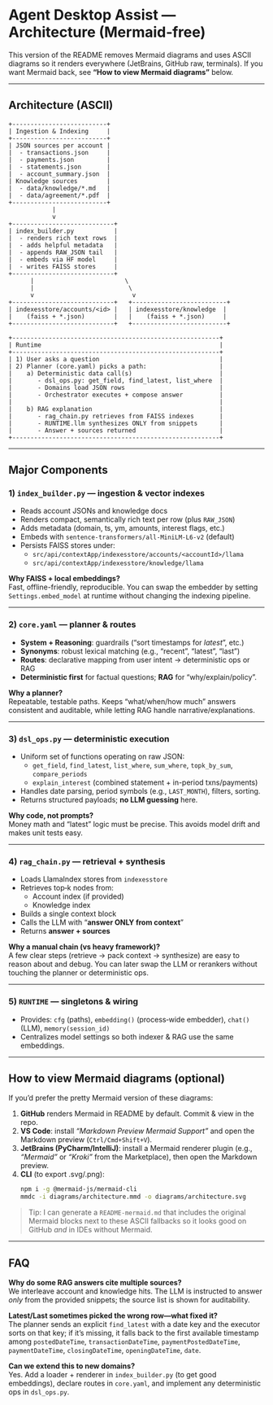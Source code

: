 
# Agent Desktop Assist — Architecture (Mermaid‑free)

This version of the README removes Mermaid diagrams and uses ASCII diagrams so it renders everywhere (JetBrains, GitHub raw, terminals). If you want Mermaid back, see **“How to view Mermaid diagrams”** below.

---

## Architecture (ASCII)

```
+--------------------------+
| Ingestion & Indexing     |
+--------------------------+
| JSON sources per account |
|  - transactions.json     |
|  - payments.json         |
|  - statements.json       |
|  - account_summary.json  |
| Knowledge sources        |
|  - data/knowledge/*.md   |
|  - data/agreement/*.pdf  |
+--------------------------+
            |
            v
+----------------------------+
| index_builder.py           |
|  - renders rich text rows  |
|  - adds helpful metadata   |
|  - appends RAW_JSON tail   |
|  - embeds via HF model     |
|  - writes FAISS stores     |
+----------------------------+
      |                         \
      |                          \
      v                           v
+----------------------------+   +--------------------------+
| indexesstore/accounts/<id> |   | indexesstore/knowledge  |
|    (faiss + *.json)        |   |    (faiss + *.json)     |
+----------------------------+   +--------------------------+
```

```
+---------------------------------------------------------+
| Runtime                                                 |
+---------------------------------------------------------+
| 1) User asks a question                                 |
| 2) Planner (core.yaml) picks a path:                    |
|    a) Deterministic data call(s)                        |
|       - dsl_ops.py: get_field, find_latest, list_where  |
|       - Domains load JSON rows                          |
|       - Orchestrator executes + compose answer          |
|                                                         |
|    b) RAG explanation                                   |
|       - rag_chain.py retrieves from FAISS indexes       |
|       - RUNTIME.llm synthesizes ONLY from snippets      |
|       - Answer + sources returned                       |
+---------------------------------------------------------+
```

---

## Major Components

### 1) `index_builder.py` — ingestion & vector indexes
- Reads account JSONs and knowledge docs
- Renders compact, semantically rich text per row (plus `RAW_JSON`)
- Adds metadata (domain, ts, ym, amounts, interest flags, etc.)
- Embeds with `sentence-transformers/all-MiniLM-L6-v2` (default)
- Persists FAISS stores under:
  - `src/api/contextApp/indexesstore/accounts/<accountId>/llama`
  - `src/api/contextApp/indexesstore/knowledge/llama`

**Why FAISS + local embeddings?**  
Fast, offline-friendly, reproducible. You can swap the embedder by setting `Settings.embed_model` at runtime without changing the indexing pipeline.

---

### 2) `core.yaml` — planner & routes
- **System + Reasoning**: guardrails (“sort timestamps for *latest*”, etc.)
- **Synonyms**: robust lexical matching (e.g., “recent”, “latest”, “last”)
- **Routes**: declarative mapping from user intent → deterministic ops or RAG
- **Deterministic first** for factual questions; **RAG** for “why/explain/policy”.

**Why a planner?**  
Repeatable, testable paths. Keeps “what/when/how much” answers consistent and auditable, while letting RAG handle narrative/explanations.

---

### 3) `dsl_ops.py` — deterministic execution
- Uniform set of functions operating on raw JSON:
  - `get_field`, `find_latest`, `list_where`, `sum_where`, `topk_by_sum`, `compare_periods`
  - `explain_interest` (combined statement + in-period txns/payments)
- Handles date parsing, period symbols (e.g., `LAST_MONTH`), filters, sorting.
- Returns structured payloads; **no LLM guessing** here.

**Why code, not prompts?**  
Money math and “latest” logic must be precise. This avoids model drift and makes unit tests easy.

---

### 4) `rag_chain.py` — retrieval + synthesis
- Loads LlamaIndex stores from `indexesstore`
- Retrieves top‑k nodes from:
  - Account index (if provided)
  - Knowledge index
- Builds a single context block
- Calls the LLM with “**answer ONLY from context**”
- Returns **answer + sources**

**Why a manual chain (vs heavy framework)?**  
A few clear steps (retrieve → pack context → synthesize) are easy to reason about and debug. You can later swap the LLM or rerankers without touching the planner or deterministic ops.

---

### 5) `RUNTIME` — singletons & wiring
- Provides: `cfg` (paths), `embedding()` (process‑wide embedder), `chat()` (LLM), `memory(session_id)`
- Centralizes model settings so both indexer & RAG use the same embeddings.

---

## How to view Mermaid diagrams (optional)

If you’d prefer the pretty Mermaid version of these diagrams:
1. **GitHub** renders Mermaid in README by default. Commit & view in the repo.
2. **VS Code**: install *“Markdown Preview Mermaid Support”* and open the Markdown preview (`Ctrl/Cmd+Shift+V`).
3. **JetBrains (PyCharm/IntelliJ)**: install a Mermaid renderer plugin (e.g., *“Mermaid”* or *“Kroki”* from the Marketplace), then open the Markdown preview.
4. **CLI** (to export .svg/.png):  
   ```bash
   npm i -g @mermaid-js/mermaid-cli
   mmdc -i diagrams/architecture.mmd -o diagrams/architecture.svg
   ```

> Tip: I can generate a `README-mermaid.md` that includes the original Mermaid blocks next to these ASCII fallbacks so it looks good on GitHub *and* in IDEs without Mermaid.

---

## FAQ

**Why do some RAG answers cite multiple sources?**  
We interleave account and knowledge hits. The LLM is instructed to answer *only* from the provided snippets; the source list is shown for auditability.

**Latest/Last sometimes picked the wrong row—what fixed it?**  
The planner sends an explicit `find_latest` with a date key and the executor sorts on that key; if it’s missing, it falls back to the first available timestamp among `postedDateTime`, `transactionDateTime`, `paymentPostedDateTime`, `paymentDateTime`, `closingDateTime`, `openingDateTime`, `date`.

**Can we extend this to new domains?**  
Yes. Add a loader + renderer in `index_builder.py` (to get good embeddings), declare routes in `core.yaml`, and implement any deterministic ops in `dsl_ops.py`.
